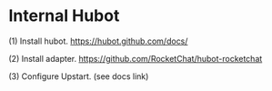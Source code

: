 # Internal Hubot

(1) Install hubot.
https://hubot.github.com/docs/

(2) Install adapter.
https://github.com/RocketChat/hubot-rocketchat

(3) Configure Upstart.
(see docs link)
